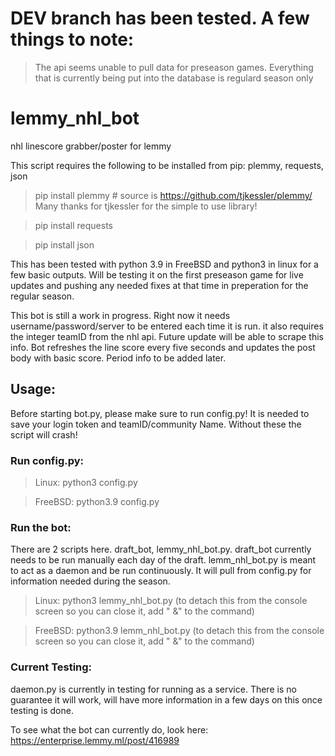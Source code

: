 # DEV branch has been tested. A few things to note: 
> The api seems unable to pull data for preseason games. Everything that is currently being put into the database is regulard season only

# lemmy_nhl_bot
nhl linescore grabber/poster for lemmy

This script requires the following to be installed from pip: plemmy, requests, json

> pip install plemmy  # source is https://github.com/tjkessler/plemmy/  Many thanks for tjkessler for the simple to use library!

> pip install requests

> pip install json

This has been tested with python 3.9 in FreeBSD and python3 in linux for a few basic outputs. Will be testing it on the first preseason game for live updates and pushing any needed fixes at that time in preperation for the regular season.

This bot is still a work in progress. Right now it needs username/password/server to be entered each time it is run. it also requires the integer teamID from the nhl api. Future update will be able to scrape this info. Bot refreshes the line score every five seconds and updates the post body with basic score. Period info to be added later.

## Usage:
Before starting bot.py, please make sure to run config.py! It is needed to save your login token and teamID/community Name. Without
these the script will crash!

### Run config.py:
> Linux: python3 config.py

>FreeBSD: python3.9 config.py

### Run the bot:
There are 2 scripts here. draft_bot, lemmy_nhl_bot.py. draft_bot currently needs to be run manually each day of the draft. lemm_nhl_bot.py is
meant to act as a daemon and be run continuously. It will pull from config.py for information needed during the season.

> Linux: python3 lemmy_nhl_bot.py (to detach this from the console screen so you can close it, add " &" to the command)

> FreeBSD: python3.9 lemm_nhl_bot.py (to detach this from the console screen so you can close it, add " &" to the command)

### Current Testing:
daemon.py is currently in testing for running as a service. There is no guarantee it will work, will have more information in a few days on this once testing is done.


To see what the bot can currently do, look here: https://enterprise.lemmy.ml/post/416989
